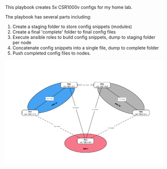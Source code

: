This playbook creates 5x CSR1000v configs for my home lab. 

The playbook has several parts including:
1. Create a staging folder to store config snippets (modules)
2. Create a final 'complete' folder to final config files
3. Execute ansible roles to build config snippets, dump to staging folder per node
4. Concatenate config snippets into a single file, dump to complete folder
5. Push completed config files to nodes.

![Image of topology](https://github.com/lachlan748/ansible/blob/master/homelab/homelab.png)
